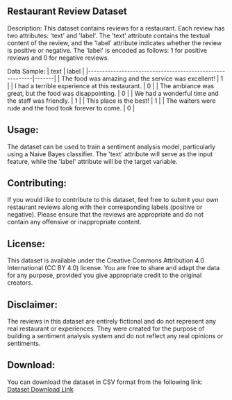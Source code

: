 Restaurant Review Dataset
------------------------

Description:
This dataset contains reviews for a restaurant. Each review has two attributes: 'text' and 'label'. The 'text' attribute contains the textual content of the review, and the 'label' attribute indicates whether the review is positive or negative. The 'label' is encoded as follows: 1 for positive reviews and 0 for negative reviews.

Data Sample:
| text                                                     | label |
|----------------------------------------------------------|-------|
| The food was amazing and the service was excellent!      | 1     |
| I had a terrible experience at this restaurant.         | 0     |
| The ambiance was great, but the food was disappointing.  | 0     |
| We had a wonderful time and the staff was friendly.      | 1     |
| This place is the best!                                 | 1     |
| The waiters were rude and the food took forever to come. | 0     |

## Usage:
The dataset can be used to train a sentiment analysis model, particularly using a Naive Bayes classifier. The 'text' attribute will serve as the input feature, while the 'label' attribute will be the target variable.

## Contributing:
If you would like to contribute to this dataset, feel free to submit your own restaurant reviews along with their corresponding labels (positive or negative). Please ensure that the reviews are appropriate and do not contain any offensive or inappropriate content.

## License:
This dataset is available under the Creative Commons Attribution 4.0 International (CC BY 4.0) license. You are free to share and adapt the data for any purpose, provided you give appropriate credit to the original creators.

## Disclaimer:
The reviews in this dataset are entirely fictional and do not represent any real restaurant or experiences. They were created for the purpose of building a sentiment analysis system and do not reflect any real opinions or sentiments.

## Download:
You can download the dataset in CSV format from the following link: [Dataset Download Link](https://example.com/restaurant_reviews.csv)
